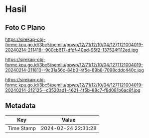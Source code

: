 # Hasil

## Foto C Plano

https://sirekap-obj-formc.kpu.go.id/3bc5/pemilu/ppwp/12/71/12/10/04/1271121004019-20240214-211418--900cb617-dfdf-40ed-95f2-137524f112ed.jpg

https://sirekap-obj-formc.kpu.go.id/3bc5/pemilu/ppwp/12/71/12/10/04/1271121004019-20240214-211810--9c31a56c-84b0-4f5e-89b8-7098cddc440c.jpg

https://sirekap-obj-formc.kpu.go.id/3bc5/pemilu/ppwp/12/71/12/10/04/1271121004019-20240214-212125--c3520ad1-4621-4f5b-88c7-f8d081b6ac6f.jpg


## Metadata

| Key        | Value               |
| ---------- | ------------------- |
| Time Stamp | 2024-02-24 22:31:28 |



